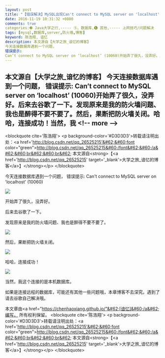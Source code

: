 ```yaml
---
layout: post
title: "【错误解决】MySQL出现Can't connect to MySQL server on 'localhost' (10060)错误"
date: 2016-11-19 10:31:32 +0800
comments: true
categories:❷ Java大学之行,----- ⑤、数据库,❻ 其他,----- 上网技巧/问题解决
tags: [mysql,数据库,server,防火墙,博客]
keyword: 陈浩翔, 谙忆
description: 本文源自【大学之旅_谙忆的博客】
今天连接数据库遇到一个问题， 
错误提示: 
Can’t connect to MySQL server on ‘localhost’ (10060)开始弄了很久，没弄好。后来去谷歌了一下。发现原来是我的防火墙问题、我也是醉得不要不要了。然后，果断把防火墙关闭。哈哈，连接成功！当然，我 
---
```



本文源自【大学之旅_谙忆的博客】
今天连接数据库遇到一个问题， 
错误提示: 
Can’t connect to MySQL server on ‘localhost’ (10060)开始弄了很久，没弄好。后来去谷歌了一下。发现原来是我的防火墙问题、我也是醉得不要不要了。然后，果断把防火墙关闭。哈哈，连接成功！当然，我
&#60;!-- more --&#62;
----------

&#60;blockquote cite='陈浩翔'&#62;
&#60;p background-color='#D3D3D3'&#62;转载请注明出处：&#60;a href='http://blog.csdn.net/qq_26525215'&#62;&#60;font color="green"&#62;http://blog.csdn.net/qq_26525215&#60;/font&#62;&#60;/a&#62;&#60;br&#62;&#60;br&#62;
本文源自&#60;strong&#62;【&#60;a href='http://blog.csdn.net/qq_26525215' target='_blank'&#62;大学之旅_谙忆的博客&#60;/a&#62;】&#60;/strong&#62;&#60;/p&#62;
&#60;/blockquote&#62;

今天连接数据库遇到一个问题，
错误提示:
Can't connect to MySQL server on 'localhost' (10060)

![](http://img.blog.csdn.net/20161119222647718)

开始弄了很久，没弄好。

后来去谷歌了一下。

发现原来是我的防火墙问题、我也是醉得不要不要了。

![](http://img.blog.csdn.net/20161119222611746)

然后，果断把防火墙关闭。

![](http://img.blog.csdn.net/20161119222637921)

哈哈，连接成功！

![](http://img.blog.csdn.net/20161119222707497)


当然，我这个连接的是本机数据库。

如果是连接远程的数据库，可能还有其他一些问题哦，本章博客不去深究。遇到了请去谷歌自己解决哦。

本文章由&#60;a href="https://chenhaoxiang.github.io/"&#62;[谙忆]&#60;/a&#62;编写， 所有权利保留。 
&#60;blockquote cite='陈浩翔'&#62;
&#60;p background-color='#D3D3D3'&#62;转载请注明出处：&#60;a href='http://blog.csdn.net/qq_26525215'&#62;&#60;font color="green"&#62;http://blog.csdn.net/qq_26525215&#60;/font&#62;&#60;/a&#62;&#60;br&#62;&#60;br&#62;
本文源自&#60;strong&#62;【&#60;a href='http://blog.csdn.net/qq_26525215' target='_blank'&#62;大学之旅_谙忆的博客&#60;/a&#62;】&#60;/strong&#62;&#60;/p&#62;
&#60;/blockquote&#62;